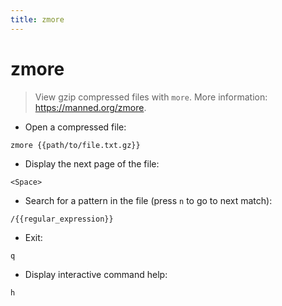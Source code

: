 ```yaml
---
title: zmore
---
```

# zmore

> View gzip compressed files with `more`.
> More information: <https://manned.org/zmore>.

- Open a compressed file:

`zmore {{path/to/file.txt.gz}}`

- Display the next page of the file:

`<Space>`

- Search for a pattern in the file (press `n` to go to next match):

`/{{regular_expression}}`

- Exit:

`q`

- Display interactive command help:

`h`
